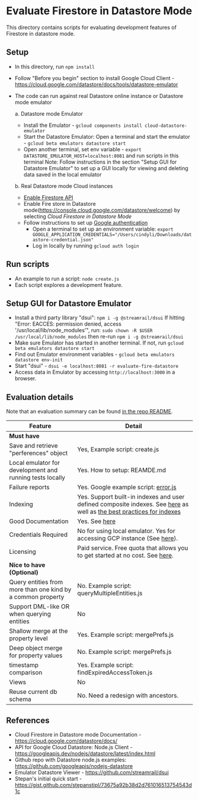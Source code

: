 # Evaluate Firestore in Datastore Mode
This directory contains scripts for evaluating development features of Firestore in datastore mode.

## Setup
- In this directory, run `npm install`
- Follow "Before you begin" section to install Google Cloud Client - https://cloud.google.com/datastore/docs/tools/datastore-emulator

- The code can run against real Datastore online instance or Datastore mode emulator

  a. Datastore mode Emulator
     - Install the Emulator - `gcloud components install cloud-datastore-emulator`
     - Start the Datastore Emulator: Open a terminal and start the emulator - `gcloud beta emulators datastore start`
     - Open another terminal, set env variable - `export DATASTORE_EMULATOR_HOST=localhost:8081` and run scripts in this terminal
     Note: Follow instructions in the section "Setup GUI for Datastore Emulator" to set up a GUI locally for viewing and deleting data saved in the local emulator

  b. Real Datastore mode Cloud instances
     - [Enable Firestore API](https://console.cloud.google.com/flows/enableapi?apiid=firestore.googleapis.com)
     - Enable Fire store in Datastore mode(https://console.cloud.google.com/datastore/welcome) by selecting *Cloud Firestore in Datastore Mode*
     - Follow instructions to set up [Google authentication](https://cloud.google.com/docs/authentication/getting-started#auth-cloud-implicit-nodejs)
       - Open a terminal to set up an environment variable: `export GOOGLE_APPLICATION_CREDENTIALS="/Users/cindyli/Downloads/datastore-credential.json"`
       - Log in locally by running `gcloud auth login`

## Run scripts

- An example to run a script: `node create.js`
- Each script explores a development feature.

## Setup GUI for Datastore Emulator

- Install a third party library "dsui": `npm i -g @streamrail/dsui`
  If hitting "Error: EACCES: permission denied, access '/usr/local/lib/node_modules'", run:
  `sudo chown -R $USER /usr/local/lib/node_modules`
  then re-run `npm i -g @streamrail/dsui`
- Make sure Emulator has started in another terminal. If not, run `gcloud beta emulators datastore start`
- Find out Emulator environment variables - `gcloud beta emulators datastore env-init`
- Start "dsui" - `dsui -e localhost:8081 -r evaluate-fire-datastore`
- Access data in Emulator by accessing `http://localhost:3000` in a browser.

## Evaluation details

Note that an evaluation summary can be found [in the repo README](../README.md).

| Feature | Detail |
| --- | --- |
| **Must have** |
| Save and retrieve "perferences" object | Yes, Example script: create.js |
| Local emulator for development and running tests locally | Yes. How to setup: REAMDE.md |
| Failure reports | Yes. Google example script: [error.js](https://github.com/googleapis/nodejs-datastore/blob/master/samples/error.js) |
| Indexing | Yes. Support built-in indexes and user defined composite indexes. See [here](https://cloud.google.com/datastore/docs/concepts/indexes#composite_indexes) as well as [the best practices for indexes](https://cloud.google.com/datastore/docs/best-practices#indexes)|
| Good Documentation | Yes. See [here](https://cloud.google.com/datastore/docs/) |
| Credentials Required | No for using local emulator. Yes for accessing GCP instance (See [here](https://cloud.google.com/docs/authentication/getting-started#auth-cloud-implicit-nodejs)). |
| Licensing | Paid service. Free quota that allows you to get started at no cost. See [here](https://firebase.google.com/docs/firestore/pricing). |
| **Nice to have (Optional)** |
| Query entities from more than one kind by a common property | No. Example script: queryMultipleEntities.js |
| Support DML-like OR when querying entities | No |
| Shallow merge at the property level | Yes. Example script: mergePrefs.js |
| Deep object merge for property values | No. Example script: mergePrefs.js |
| timestamp comparison | Yes. Example script: findExpiredAccessToken.js |
| Views | No |
| Reuse current db schema | No. Need a redesign with ancestors. |

## References
- Cloud Firestore in Datastore mode Documentation - https://cloud.google.com/datastore/docs/
- API for Google Cloud Datastore: Node.js Client - https://googleapis.dev/nodejs/datastore/latest/index.html
- Github repo with Datastore node.js examples: https://github.com/googleapis/nodejs-datastore
- Emulator Datastore Viewer - https://github.com/streamrail/dsui
- Stepan's initial quick start - https://gist.github.com/stepanstipl/73675a92b38d2d761016513754543d1c
